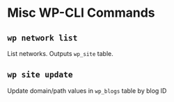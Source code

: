 # Misc WP-CLI Commands

## `wp network list`

List networks. Outputs `wp_site` table.

## `wp site update`

Update domain/path values in `wp_blogs` table by blog ID
